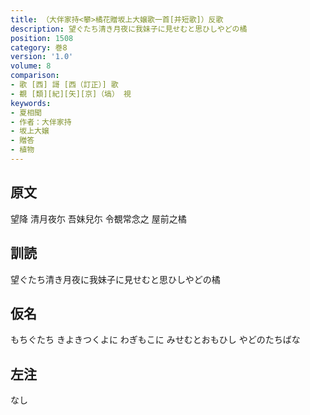 ```yaml
---
title: （大伴家持<攀>橘花贈坂上大嬢歌一首[并短歌]）反歌
description: 望ぐたち清き月夜に我妹子に見せむと思ひしやどの橘
position: 1508
category: 巻8
version: '1.0'
volume: 8
comparison:
- 歌 [西] 謌 [西（訂正）] 歌
- 覩 [類][紀][矢][京]（塙） 視
keywords:
- 夏相聞
- 作者：大伴家持
- 坂上大嬢
- 贈答
- 植物
---
```


## 原文

望降 清月夜尓 吾妹兒尓 令覩常念之 屋前之橘

## 訓読

望ぐたち清き月夜に我妹子に見せむと思ひしやどの橘

## 仮名

もちぐたち きよきつくよに わぎもこに みせむとおもひし やどのたちばな

## 左注

なし
